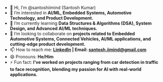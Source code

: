 - 👋 Hi, I’m @santoshiimind (Santosh Kumar)  
- 👀 I’m interested in **AI/ML, Embedded Systems, Automotive Technology, and Product Development.**  
- 🌱 I’m currently learning **Data Structures & Algorithms (DSA), System Design, and Advanced AI/ML techniques.**  
- 💞️ I’m looking to collaborate on **projects related to Embedded Automotive Systems, Connected Vehicles, AI/ML applications, and cutting-edge product development.**  
- 📫 How to reach me: **[LinkedIn](https://www.linkedin.com/in/santoshiimind) | Email: santosh.iimind@gmail.com**  
- 😄 Pronouns: **He/Him**  
- ⚡ Fun fact: **I’ve worked on projects ranging from car detection in traffic to face recognition, blending my passion for AI with real-world applications.**  


<!---
santoshiimind/santoshiimind is a ✨ special ✨ repository because its `README.md` (this file) appears on your GitHub profile.
You can click the Preview link to take a look at your changes.
--->
